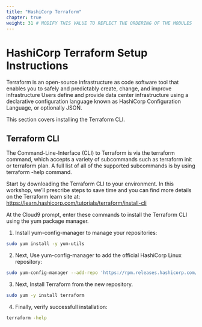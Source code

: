 ```yaml
---
title: "HashiCorp Terraform"
chapter: true
weight: 31 # MODIFY THIS VALUE TO REFLECT THE ORDERING OF THE MODULES
---
```


# HashiCorp Terraform Setup Instructions 

Terraform is an open-source infrastructure as code software tool that enables you to safely and predictably create, change, and improve infrastructure Users define and provide data center infrastructure using a declarative configuration language known as HashiCorp Configuration Language, or optionally JSON.

This section covers installing the Terraform CLI.


## Terraform CLI

The Command-Line-Interface (CLI) to Terraform is via the terraform command, which accepts a variety of subcommands such as terraform init or terraform plan. A full list of all of the supported subcommands is by using terraform -help command.

Start by downloading the Terraform CLI to your environment. In this workshop, we’ll prescribe steps to save time and you can find more details on the Terraform learn site at:
https://learn.hashicorp.com/tutorials/terraform/install-cli

At the Cloud9 prompt, enter these commands to install the Terraform CLI using the yum package manager.

1. Install yum-config-manager to manage your repositories:

```sh
sudo yum install -y yum-utils
```

2. Next, Use yum-config-manager to add the official HashiCorp Linux repository:

```sh
sudo yum-config-manager --add-repo 'https://rpm.releases.hashicorp.com/AmazonLinux/hashicorp.repo'
```

3. Next, Install Terraform from the new repository.

```sh
sudo yum -y install terraform
```

4. Finally, verify successfull installation:

```sh
terraform -help
```
